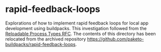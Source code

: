 # rapid-feedback-loops

Explorations of how to implement rapid feedback loops for local app development
using buildpacks. This investigation followed from the [Reloadable Process
Types
RFC](https://github.com/paketo-buildpacks/rfcs/blob/main/text/0032-reloadable-process-types.md).
The contents of this directory has been relocated from the archived repository
https://github.com/paketo-buildpacks/rapid-feedback-loops.
